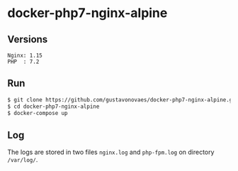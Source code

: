 # docker-php7-nginx-alpine

## Versions

```
Nginx: 1.15
PHP  : 7.2
```

## Run

```sh
$ git clone https://github.com/gustavonovaes/docker-php7-nginx-alpine.git
$ cd docker-php7-nginx-alpine
$ docker-compose up 
```

## Log

The logs are stored in two files `nginx.log` and `php-fpm.log` on directory `/var/log/`.
